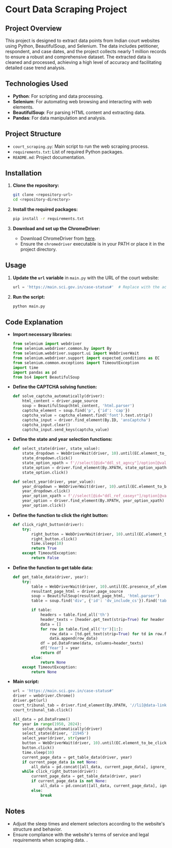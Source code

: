 
# Court Data Scraping Project

## Project Overview
This project is designed to extract data points from Indian court websites using Python, BeautifulSoup, and Selenium. The data includes petitioner, respondent, and case dates, and the project collects nearly 1 million records to ensure a robust and comprehensive dataset. The extracted data is cleaned and processed, achieving a high level of accuracy and facilitating detailed case trend analysis.

## Technologies Used
- **Python**: For scripting and data processing.
- **Selenium**: For automating web browsing and interacting with web elements.
- **BeautifulSoup**: For parsing HTML content and extracting data.
- **Pandas**: For data manipulation and analysis.

## Project Structure
- `court_scraping.py`: Main script to run the web scraping process.
- `requirements.txt`: List of required Python packages.
- `README.md`: Project documentation.

## Installation
1. **Clone the repository:**
    ```sh
    git clone <repository-url>
    cd <repository-directory>
    ```

2. **Install the required packages:**
    ```sh
    pip install -r requirements.txt
    ```

3. **Download and set up the ChromeDriver:**
    - Download ChromeDriver from [here](https://sites.google.com/a/chromium.org/chromedriver/downloads).
    - Ensure the `chromedriver` executable is in your PATH or place it in the project directory.

## Usage
1. **Update the `url` variable** in `main.py` with the URL of the court website:
    ```python
    url = 'https://main.sci.gov.in/case-status#'  # Replace with the actual URL
    ```

2. **Run the script:**
    ```sh
    python main.py
    ```

## Code Explanation
- **Import necessary libraries:**
    ```python
    from selenium import webdriver
    from selenium.webdriver.common.by import By
    from selenium.webdriver.support.ui import WebDriverWait
    from selenium.webdriver.support import expected_conditions as EC
    from selenium.common.exceptions import TimeoutException
    import time
    import pandas as pd
    from bs4 import BeautifulSoup
    ```

- **Define the CAPTCHA solving function:**
    ```python
    def solve_captcha_automatically(driver):
        html_content = driver.page_source
        soup = BeautifulSoup(html_content, 'html.parser')
        captcha_element = soup.find('p', {'id': 'cap'})
        captcha_value = captcha_element.find('font').text.strip()
        captcha_input = driver.find_element(By.ID, 'ansCaptcha')
        captcha_input.clear()
        captcha_input.send_keys(captcha_value)
    ```

- **Define the state and year selection functions:**
    ```python
    def select_state(driver, state_value):
        state_dropdown = WebDriverWait(driver, 10).until(EC.element_to_be_clickable((By.ID, 'ddl_st_agncy')))
        state_dropdown.click()
        state_option_xpath = f'//select[@id="ddl_st_agncy"]/option[@value="{state_value}"]'
        state_option = driver.find_element(By.XPATH, state_option_xpath)
        state_option.click()

    def select_year(driver, year_value):
        year_dropdown = WebDriverWait(driver, 10).until(EC.element_to_be_clickable((By.ID, 'ddl_ref_caseyr')))
        year_dropdown.click()
        year_option_xpath = f'//select[@id="ddl_ref_caseyr"]/option[@value="{year_value}"]'
        year_option = driver.find_element(By.XPATH, year_option_xpath)
        year_option.click()
    ```

- **Define the function to click the right button:**
    ```python
    def click_right_button(driver):
        try:
            right_button = WebDriverWait(driver, 10).until(EC.element_to_be_clickable((By.ID, 'btn_right_cs')))
            right_button.click()
            time.sleep(10)
            return True
        except TimeoutException:
            return False
    ```

- **Define the function to get table data:**
    ```python
    def get_table_data(driver, year):
        try:
            table = WebDriverWait(driver, 10).until(EC.presence_of_element_located((By.XPATH, '//div[@id="dv_include_cs"]/table')))
            resultant_page_html = driver.page_source
            soup = BeautifulSoup(resultant_page_html, 'html.parser')
            table = soup.find('div', {'id': 'dv_include_cs'}).find('table')

            if table:
                headers = table.find_all('th')
                header_texts = [header.get_text(strip=True) for header in headers]
                data = []
                for row in table.find_all('tr')[1:]:
                    row_data = [td.get_text(strip=True) for td in row.find_all('td')]
                    data.append(row_data)
                df = pd.DataFrame(data, columns=header_texts)
                df['Year'] = year
                return df
            else:
                return None
        except TimeoutException:
            return None
    ```

- **Main script:**
    ```python
    url = 'https://main.sci.gov.in/case-status#'
    driver = webdriver.Chrome()
    driver.get(url)
    court_tribunal_tab = driver.find_element(By.XPATH, '//li[@data-link="tab5"]/a[@class="z-link"]')
    court_tribunal_tab.click()

    all_data = pd.DataFrame()
    for year in range(1950, 2024):
        solve_captcha_automatically(driver)
        select_state(driver, '21945')
        select_year(driver, str(year))
        button = WebDriverWait(driver, 10).until(EC.element_to_be_clickable((By.ID, 'getLowerCourtData1')))
        button.click()
        time.sleep(10)
        current_page_data = get_table_data(driver, year)
        if current_page_data is not None:
            all_data = pd.concat([all_data, current_page_data], ignore_index=True)
        while click_right_button(driver):
            current_page_data = get_table_data(driver, year)
            if current_page_data is not None:
                all_data = pd.concat([all_data, current_page_data], ignore_index=True)
            else:
                break
    ```

## Notes
- Adjust the sleep times and element selectors according to the website's structure and behavior.
- Ensure compliance with the website's terms of service and legal requirements when scraping data.
.
